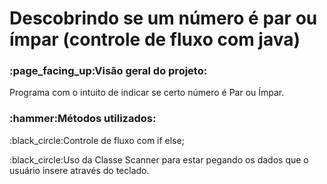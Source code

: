 # Descobrindo se um número é par ou ímpar (controle de fluxo com java)

<h3>:page_facing_up:Visão geral do projeto:</h3>
<p>Programa com o intuito de indicar se certo número é Par ou Ímpar.</p>

<h3>:hammer:Métodos utilizados:</h3>

<p>:black_circle:Controle de fluxo com if else;</p>
<p>:black_circle:Uso da Classe Scanner para estar pegando os dados que o usuário insere através do teclado.</p>
